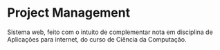 # Project Management
Sistema web, feito com o intuito de complementar nota em disciplina de Aplicações para internet, do curso de Ciência da Computação.


